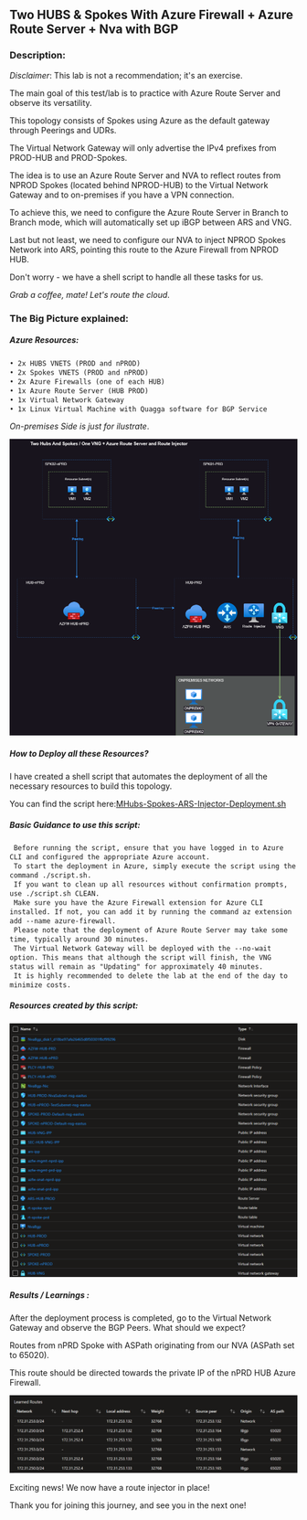 
## Two HUBS & Spokes With Azure Firewall + Azure Route Server + Nva with BGP
### Description:

*Disclaimer*: This lab is not a recommendation; it's an exercise.

The main goal of this test/lab is to practice with Azure Route Server and observe its versatility.

This topology consists of Spokes using Azure as the default gateway through Peerings and UDRs.

The Virtual Network Gateway will only advertise the IPv4 prefixes from PROD-HUB and PROD-Spokes.

The idea is to use an Azure Route Server and NVA to reflect routes from NPROD Spokes (located behind NPROD-HUB) to the Virtual Network Gateway and to on-premises if you have a VPN connection.

To achieve this, we need to configure the Azure Route Server in Branch to Branch mode, which will automatically set up iBGP between ARS and VNG.

Last but not least, we need to configure our NVA to inject NPROD Spokes Network into ARS, pointing this route to the Azure Firewall from NPROD HUB.

Don't worry - we have a shell script to handle all these tasks for us.

*Grab a coffee, mate! Let's route the cloud*.

### The Big Picture explained: 

##### Azure Resources:
    • 2x HUBS VNETS (PROD and nPROD) 
    • 2x Spokes VNETS (PROD and nPROD)
    • 2x Azure Firewalls (one of each HUB)
    • 1x Azure Route Server (HUB PROD) 
    • 1x Virtual Network Gateway
    • 1x Linux Virtual Machine with Quagga software for BGP Service
    
*On-premises Side is just for ilustrate*.

![Diagram](../Images/github-Multihub-and-SingleSpokes.png)


##### How to Deploy all these Resources?

I have created a shell script that automates the deployment of all the necessary resources to build this topology.

You can find the script here:[MHubs-Spokes-ARS-Injector-Deployment.sh](../shell/mhub-spk-ars-nvabgp.sh)

##### Basic Guidance to use this script: 
     Before running the script, ensure that you have logged in to Azure CLI and configured the appropriate Azure account.
     To start the deployment in Azure, simply execute the script using the command ./script.sh.
     If you want to clean up all resources without confirmation prompts, use ./script.sh CLEAN.
     Make sure you have the Azure Firewall extension for Azure CLI installed. If not, you can add it by running the command az extension add --name azure-firewall.
     Please note that the deployment of Azure Route Server may take some time, typically around 30 minutes.
     The Virtual Network Gateway will be deployed with the --no-wait option. This means that although the script will finish, the VNG status will remain as "Updating" for approximately 40 minutes.
     It is highly recommended to delete the lab at the end of the day to minimize costs.
       
##### Resources created by this script: 
  
 ![ResourceDump](../Images/mhub-spks-ars-nvabgp-azfw-resourcesdump.png) 
 
 
##### Results / Learnings : 
After the deployment process is completed, go to the Virtual Network Gateway and observe the BGP Peers. What should we expect?

Routes from nPRD Spoke with ASPath originating from our NVA (ASPath set to 65020).

This route should be directed towards the private IP of the nPRD HUB Azure Firewall.

![ResourceDump](../Images/mhub-spks-vng-results.png)

Exciting news! We now have a route injector in place!

Thank you for joining this journey, and see you in the next one!

 
